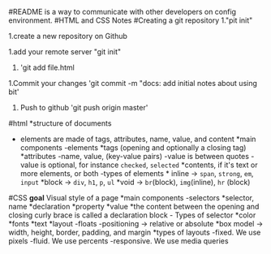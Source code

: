 #README is a way to communicate with other developers on config environment.
#HTML and CSS Notes
#Creating a git repository 
1."pit init"

1.create a new repository on Github

1.add your remote server "git init"
1. 'git add file.html
 
1.Commit your changes 'git commit -m "docs: add initial notes about using bit'
1. Push to github 'git push origin master'


#html
*structure of documents 
* elements are made of tags, attributes, name, value, and content
*main components
    -elements
        *tags (opening and optionally a closing tag)
        *attributes
            -name, value, (key-value pairs)
            -value is between quotes 
            -value is optional, for instance `checked`, `selected`
        *contents, if it's text or more elements, or both 
    -types of elements
        * inline -> `span`, `strong`, `em`, `input`
        *block -> `div`, `h1`, `p`, `ul`
        *void -> `br`(block), `img`(inline), `hr` (block)
        
#CSS
**goal** Visual style of a page
*main components 
    -selectors
        *selector, name
        *declaration 
            *property 
            *value
        *the content between the opening and closing curly brace is called a declaration block 
    - Types of selector 
        *color 
        *fonts 
        *text
        *layout
            -floats
            -positioning -> relative or absolute
        *box model -> width, height, border, padding, and margin 
    *types of layouts 
        -fixed. We use pixels
        -fluid. We use percents
        -responsive. We use media queries